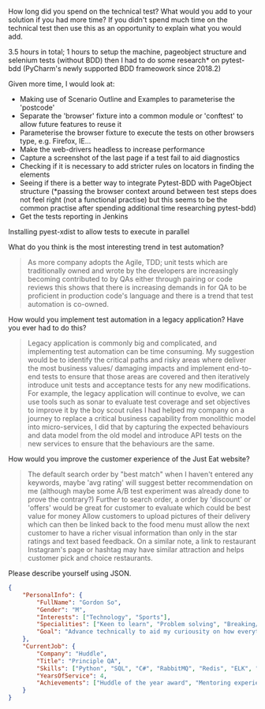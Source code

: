 How long did you spend on the technical test? What would you add to your solution if you had more time? If you didn't spend much time on the technical test then use this as an opportunity to explain what you would add.


3.5 hours in total; 1 hours to setup the machine, pageobject structure and selenium tests (without BDD)
then I had to do some research* on pytest-bdd (PyCharm's newly supported BDD frameowork since 2018.2)

Given more time, I would look at:
 - Making use of Scenario Outline and Examples to parameterise the 'postcode'
 - Separate the 'browser' fixture into a common module or 'conftest' to allow future features to reuse it
 - Parameterise the browser fixture to execute the tests on other browsers type, e.g. Firefox, IE... 
 - Make the web-drivers headless to increase performance
 - Capture a screenshot of the last page if a test fail to aid diagnostics
 - Checking if it is necessary to add stricter rules on locators in finding the elements
 - Seeing if there is a better way to integrate Pytest-BDD with PageObject structure (*passing the browser context around between test steps does not feel right (not a functional practise) but this seems to be the common practise after spending additional time researching pytest-bdd)
 - Get the tests reporting in Jenkins

Installing pyest-xdist to allow tests to execute in parallel

What do you think is the most interesting trend in test automation?
 > As more company adopts the Agile, TDD; unit tests which are traditionally owned and wrote by the developers 
 > are increasingly becoming contributed to by QAs either through pairing or code reviews 
 > this shows that there is increasing demands in for QA to be proficient in production code's language 
 > and there is a trend that test automation is co-owned.
 
How would you implement test automation in a legacy application? Have you ever had to do this?

 > Legacy application is commonly big and complicated, and implementing test automation can be time consuming.
 > My suggestion would be to identify the critical paths and risky areas where deliver the most business values/ damaging impacts and
 > implement end-to-end tests to ensure that those areas are covered and then iteratively introduce unit tests and acceptance tests for any new modifications.
 > For example, the legacy application will continue to evolve, we can use tools such as sonar to evaluate test coverage and set objectives to improve it by the boy scout rules
 > I had helped my company on a journey to replace a critical business capability from monolithic model into micro-services, I did that by 
 > capturing the expected behaviours and data model from the old model and introduce API tests on the new services to ensure that the behaviours are the same. 
 
How would you improve the customer experience of the Just Eat website?

> The default search order by "best match" when I haven't entered any keywords, maybe 'avg rating' will suggest better recommendation on me (although maybe some A/B test experiment was already done to prove the contrary?)
> Further to search order, a order by 'discount' or 'offers' would be great for customer to evaluate which could be best value for money
> Allow customers to upload pictures of their delivery which can then be linked back to the food menu must allow the next customer to have a richer visual information than only in the star ratings and text based feedback.
> On a similar note, a link to restaurant Instagram's page or hashtag may have similar attraction and helps customer pick and choice restaurants.

Please describe yourself using JSON.
```json
{
	"PersonalInfo": {
		"FullName": "Gordon So",
		"Gender": "M",
		"Interests": ["Technology", "Sports"],
		"Specialities": ["Keen to learn", "Problem solving", "Breaking/ Proving things"],
		"Goal": "Advance technically to aid my curiousity on how everything work"
	},
	"CurrentJob": {
		"Company": "Huddle",
		"Title": "Principle QA",
		"Skills": ["Python", "SQL", "C#", "RabbitMQ", "Redis", "ELK", "Test Automation"],
		"YearsOfService": 4,
		"Achievements": ["Huddle of the year award", "Mentoring experience", "Learned lots of skills"]
	}
}
```
